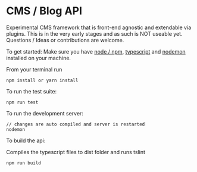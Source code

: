 # CMS / Blog API
Experimental CMS framework that is front-end agnostic and extendable via plugins. 
This is in the very early stages and as such is NOT useable yet. Questions / Ideas 
or contributions are welcome.


To get started:
  Make sure you have [node / npm](https://nodejs.org/en/), [typescript](https://www.typescriptlang.org) and [nodemon](https://nodemon.io/) installed on your machine.

  From your terminal run 
  ```
  npm install or yarn install
  ```
To run the test suite:
```
npm run test
```
To run the development server:
```
// changes are auto compiled and server is restarted
nodemon
```

To build the api:

Compiles the typescript files to dist folder and runs tslint
```
npm run build
```
